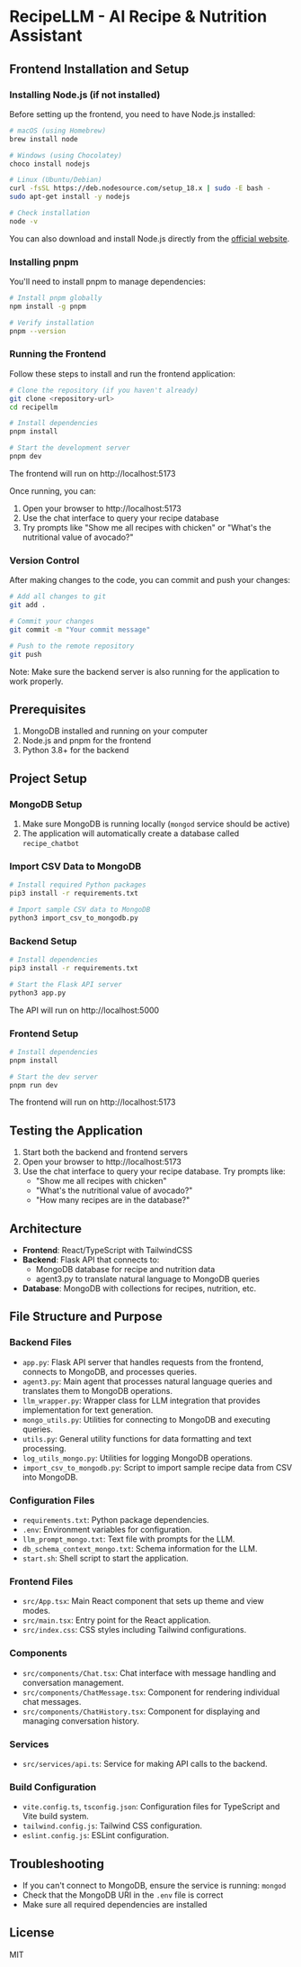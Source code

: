 # RecipeLLM - AI Recipe & Nutrition Assistant


## Frontend Installation and Setup

### Installing Node.js (if not installed)

Before setting up the frontend, you need to have Node.js installed:

```bash
# macOS (using Homebrew)
brew install node

# Windows (using Chocolatey)
choco install nodejs

# Linux (Ubuntu/Debian)
curl -fsSL https://deb.nodesource.com/setup_18.x | sudo -E bash -
sudo apt-get install -y nodejs

# Check installation
node -v
```

You can also download and install Node.js directly from the [official website](https://nodejs.org/).

### Installing pnpm

You'll need to install pnpm to manage dependencies:

```bash
# Install pnpm globally
npm install -g pnpm

# Verify installation
pnpm --version
```

### Running the Frontend

Follow these steps to install and run the frontend application:

```bash
# Clone the repository (if you haven't already)
git clone <repository-url>
cd recipellm

# Install dependencies
pnpm install

# Start the development server
pnpm dev
```

The frontend will run on http://localhost:5173

Once running, you can:
1. Open your browser to http://localhost:5173
2. Use the chat interface to query your recipe database
3. Try prompts like "Show me all recipes with chicken" or "What's the nutritional value of avocado?"

### Version Control

After making changes to the code, you can commit and push your changes:

```bash
# Add all changes to git
git add .

# Commit your changes
git commit -m "Your commit message"

# Push to the remote repository
git push
```

Note: Make sure the backend server is also running for the application to work properly.

## Prerequisites

1. MongoDB installed and running on your computer
2. Node.js and pnpm for the frontend
3. Python 3.8+ for the backend

## Project Setup

### MongoDB Setup

1. Make sure MongoDB is running locally (`mongod` service should be active)
2. The application will automatically create a database called `recipe_chatbot`

### Import CSV Data to MongoDB

```bash
# Install required Python packages
pip3 install -r requirements.txt

# Import sample CSV data to MongoDB
python3 import_csv_to_mongodb.py
```

### Backend Setup

```bash
# Install dependencies
pip3 install -r requirements.txt

# Start the Flask API server
python3 app.py
```

The API will run on http://localhost:5000

### Frontend Setup

```bash
# Install dependencies
pnpm install

# Start the dev server
pnpm run dev
```

The frontend will run on http://localhost:5173

## Testing the Application

1. Start both the backend and frontend servers
2. Open your browser to http://localhost:5173
3. Use the chat interface to query your recipe database. Try prompts like:
   - "Show me all recipes with chicken"
   - "What's the nutritional value of avocado?"
   - "How many recipes are in the database?"

## Architecture

- **Frontend**: React/TypeScript with TailwindCSS
- **Backend**: Flask API that connects to:
  - MongoDB database for recipe and nutrition data
  - agent3.py to translate natural language to MongoDB queries
- **Database**: MongoDB with collections for recipes, nutrition, etc.

## File Structure and Purpose

### Backend Files
- `app.py`: Flask API server that handles requests from the frontend, connects to MongoDB, and processes queries.
- `agent3.py`: Main agent that processes natural language queries and translates them to MongoDB operations.
- `llm_wrapper.py`: Wrapper class for LLM integration that provides implementation for text generation.
- `mongo_utils.py`: Utilities for connecting to MongoDB and executing queries.
- `utils.py`: General utility functions for data formatting and text processing.
- `log_utils_mongo.py`: Utilities for logging MongoDB operations.
- `import_csv_to_mongodb.py`: Script to import sample recipe data from CSV into MongoDB.

### Configuration Files
- `requirements.txt`: Python package dependencies.
- `.env`: Environment variables for configuration.
- `llm_prompt_mongo.txt`: Text file with prompts for the LLM.
- `db_schema_context_mongo.txt`: Schema information for the LLM.
- `start.sh`: Shell script to start the application.

### Frontend Files
- `src/App.tsx`: Main React component that sets up theme and view modes.
- `src/main.tsx`: Entry point for the React application.
- `src/index.css`: CSS styles including Tailwind configurations.

### Components
- `src/components/Chat.tsx`: Chat interface with message handling and conversation management.
- `src/components/ChatMessage.tsx`: Component for rendering individual chat messages.
- `src/components/ChatHistory.tsx`: Component for displaying and managing conversation history.

### Services
- `src/services/api.ts`: Service for making API calls to the backend.

### Build Configuration
- `vite.config.ts`, `tsconfig.json`: Configuration files for TypeScript and Vite build system.
- `tailwind.config.js`: Tailwind CSS configuration.
- `eslint.config.js`: ESLint configuration.

## Troubleshooting

- If you can't connect to MongoDB, ensure the service is running: `mongod`
- Check that the MongoDB URI in the `.env` file is correct
- Make sure all required dependencies are installed

## License

MIT
